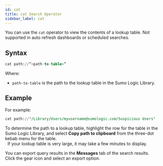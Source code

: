 ```yaml
---
id: cat
title: cat Search Operator
sidebar_label: cat
---
```


You can use the `cat` operator to view the contents of a lookup table. Not supported in auto refresh dashboards or scheduled searches.

## Syntax

```sql
cat path://”<path-to-table>”
```

Where:

* `path-to-table` is the path to the lookup table in the Sumo Logic Library.


## Example

For example: 
```sql
cat path://"/Library/Users/myusername@sumologic.com/Suspicious Users"
```

To determine the path to a lookup table, highlight the row for the table in the Sumo Logic Library, and select **Copy path to clipboard** from the three-dot kebab menu for the table.   
 
If your lookup table is very large, it may take a few minutes to display.

You can export query results in the **Messages** tab of the search results. Click the gear icon and select an export option.
